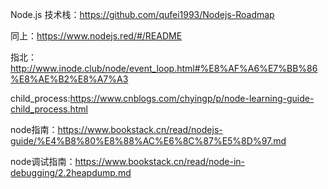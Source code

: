 Node.js 技术栈：https://github.com/qufei1993/Nodejs-Roadmap

同上：https://www.nodejs.red/#/README

指北：http://www.inode.club/node/event_loop.html#%E8%AF%A6%E7%BB%86%E8%AE%B2%E8%A7%A3

child_process:https://www.cnblogs.com/chyingp/p/node-learning-guide-child_process.html

node指南：https://www.bookstack.cn/read/nodejs-guide/%E4%B8%80%E8%88%AC%E6%8C%87%E5%8D%97.md

node调试指南：https://www.bookstack.cn/read/node-in-debugging/2.2heapdump.md